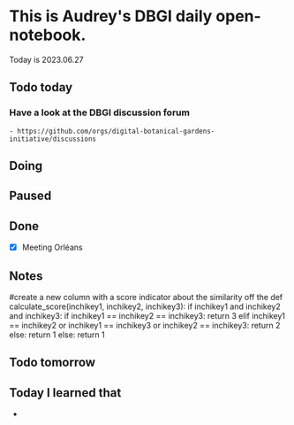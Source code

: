 

# This is Audrey's DBGI daily open-notebook.

Today is 2023.06.27

## Todo today

### Have a look at the DBGI discussion forum
    - https://github.com/orgs/digital-botanical-gardens-initiative/discussions

###
###

## Doing

## Paused

## Done
- [x] Meeting Orléans 

## Notes

#create a new column with a score indicator about the similarity off the 
def calculate_score(inchikey1, inchikey2, inchikey3):
    if inchikey1 and inchikey2 and inchikey3:
        if inchikey1 == inchikey2 == inchikey3:
            return 3
        elif inchikey1 == inchikey2 or inchikey1 == inchikey3 or inchikey2 == inchikey3:
            return 2
        else:
            return 1
    else:
        return 1


## Todo tomorrow

###
###
###


## Today I learned that

- 